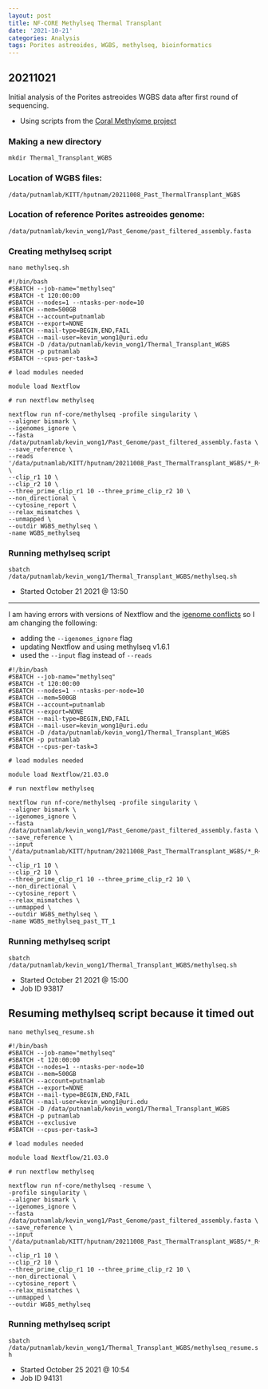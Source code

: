 ```yaml
---
layout: post
title: NF-CORE Methylseq Thermal Transplant
date: '2021-10-21'
categories: Analysis
tags: Porites astreoides, WGBS, methylseq, bioinformatics
---
```


## 20211021

Initial analysis of the Porites astreoides WGBS data after first round of sequencing.
- Using scripts from the [Coral Methylome project](https://github.com/hputnam/Coral_Methylomes/blob/main/BioInf.md)


### Making a new directory

`mkdir Thermal_Transplant_WGBS`

### Location of WGBS files:

`/data/putnamlab/KITT/hputnam/20211008_Past_ThermalTransplant_WGBS`

### Location of reference Porites astreoides genome:

`/data/putnamlab/kevin_wong1/Past_Genome/past_filtered_assembly.fasta`


### Creating methylseq script

`nano methylseq.sh`

```
#!/bin/bash
#SBATCH --job-name="methylseq"
#SBATCH -t 120:00:00
#SBATCH --nodes=1 --ntasks-per-node=10
#SBATCH --mem=500GB
#SBATCH --account=putnamlab
#SBATCH --export=NONE
#SBATCH --mail-type=BEGIN,END,FAIL
#SBATCH --mail-user=kevin_wong1@uri.edu
#SBATCH -D /data/putnamlab/kevin_wong1/Thermal_Transplant_WGBS
#SBATCH -p putnamlab
#SBATCH --cpus-per-task=3

# load modules needed

module load Nextflow

# run nextflow methylseq

nextflow run nf-core/methylseq -profile singularity \
--aligner bismark \
--igenomes_ignore \
--fasta /data/putnamlab/kevin_wong1/Past_Genome/past_filtered_assembly.fasta \
--save_reference \
--reads '/data/putnamlab/KITT/hputnam/20211008_Past_ThermalTransplant_WGBS/*_R{1,2}_001.fastq.gz' \
--clip_r1 10 \
--clip_r2 10 \
--three_prime_clip_r1 10 --three_prime_clip_r2 10 \
--non_directional \
--cytosine_report \
--relax_mismatches \
--unmapped \
--outdir WGBS_methylseq \
-name WGBS_methylseq
```


### Running methylseq script

`sbatch /data/putnamlab/kevin_wong1/Thermal_Transplant_WGBS/methylseq.sh`

- Started October 21 2021 @ 13:50


-------

I am having errors with versions of Nextflow and the [igenome conflicts](https://nf-co.re/methylseq/1.5/usage) so I am changing the following:

- adding the `--igenomes_ignore` flag
- updating Nextflow and using methylseq v1.6.1
- used the `--input` flag instead of `--reads`

```
#!/bin/bash
#SBATCH --job-name="methylseq"
#SBATCH -t 120:00:00
#SBATCH --nodes=1 --ntasks-per-node=10
#SBATCH --mem=500GB
#SBATCH --account=putnamlab
#SBATCH --export=NONE
#SBATCH --mail-type=BEGIN,END,FAIL
#SBATCH --mail-user=kevin_wong1@uri.edu
#SBATCH -D /data/putnamlab/kevin_wong1/Thermal_Transplant_WGBS
#SBATCH -p putnamlab
#SBATCH --cpus-per-task=3

# load modules needed

module load Nextflow/21.03.0

# run nextflow methylseq

nextflow run nf-core/methylseq -profile singularity \
--aligner bismark \
--igenomes_ignore \
--fasta /data/putnamlab/kevin_wong1/Past_Genome/past_filtered_assembly.fasta \
--save_reference \
--input '/data/putnamlab/KITT/hputnam/20211008_Past_ThermalTransplant_WGBS/*_R{1,2}_001.fastq.gz' \
--clip_r1 10 \
--clip_r2 10 \
--three_prime_clip_r1 10 --three_prime_clip_r2 10 \
--non_directional \
--cytosine_report \
--relax_mismatches \
--unmapped \
--outdir WGBS_methylseq \
-name WGBS_methylseq_past_TT_1
```

### Running methylseq script

`sbatch /data/putnamlab/kevin_wong1/Thermal_Transplant_WGBS/methylseq.sh`

- Started October 21 2021 @ 15:00
- Job ID 93817

## Resuming methylseq script because it timed out

`nano methylseq_resume.sh`

```
#!/bin/bash
#SBATCH --job-name="methylseq"
#SBATCH -t 120:00:00
#SBATCH --nodes=1 --ntasks-per-node=10
#SBATCH --mem=500GB
#SBATCH --account=putnamlab
#SBATCH --export=NONE
#SBATCH --mail-type=BEGIN,END,FAIL
#SBATCH --mail-user=kevin_wong1@uri.edu
#SBATCH -D /data/putnamlab/kevin_wong1/Thermal_Transplant_WGBS
#SBATCH -p putnamlab
#SBATCH --exclusive
#SBATCH --cpus-per-task=3

# load modules needed

module load Nextflow/21.03.0

# run nextflow methylseq

nextflow run nf-core/methylseq -resume \
-profile singularity \
--aligner bismark \
--igenomes_ignore \
--fasta /data/putnamlab/kevin_wong1/Past_Genome/past_filtered_assembly.fasta \
--save_reference \
--input '/data/putnamlab/KITT/hputnam/20211008_Past_ThermalTransplant_WGBS/*_R{1,2}_001.fastq.gz' \
--clip_r1 10 \
--clip_r2 10 \
--three_prime_clip_r1 10 --three_prime_clip_r2 10 \
--non_directional \
--cytosine_report \
--relax_mismatches \
--unmapped \
--outdir WGBS_methylseq
```

### Running methylseq script

`sbatch /data/putnamlab/kevin_wong1/Thermal_Transplant_WGBS/methylseq_resume.sh`

- Started October 25 2021 @ 10:54
- Job ID 94131

